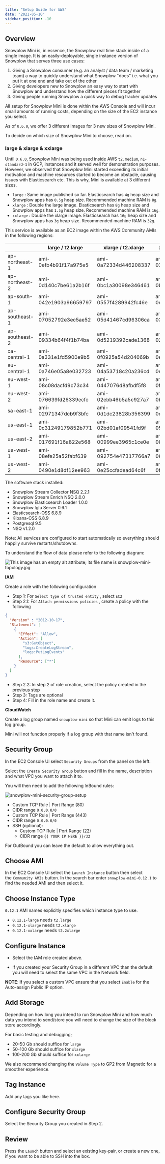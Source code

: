 ```yaml
---
title: "Setup Guide for AWS"
date: "2021-05-10"
sidebar_position: -10
---
```


## Overview

Snowplow Mini is, in essence, the Snowplow real time stack inside of a single image. It is an easily-deployable, single instance version of Snowplow that serves three use cases:

1. Giving a Snowplow consumer (e.g. an analyst / data team / marketing team) a way to quickly understand what Snowplow "does" i.e. what you put it at one end and take out of the other
2. Giving developers new to Snowplow an easy way to start with Snowplow and understand how the different pieces fit together
3. Giving people running Snowplow a quick way to debug tracker updates

All setup for Snowplow Mini is done within the AWS Console and will incur small amounts of running costs, depending on the size of the EC2 instance you select.

As of `0.6.0`, we offer 3 different images for 3 new sizes of Snowplow Mini.

To decide on which size of Snowplow Mini to choose, read on.

### large & xlarge & xxlarge

Until `0.6.0`, Snowplow Mini was being used inside AWS `t2.medium`, `n1-standard-1` in GCP, instances and it served well for demonstration purposes. However, we observed that Snowplow Mini started exceeding its initial motivation and machine resources started to become an obstacle, causing issues with Elasticsearch etc. This is why, Mini is available at 3 different sizes.

- `large` : Same image published so far. Elasticsearch has `4g` heap size and Snowplow apps has `0.5g` heap size. Recommended machine RAM is `8g`.
- `xlarge` : Double the large image. Elasticsearch has `8g` heap size and Snowplow apps has `1.5g` heap size. Recommended machine RAM is `16g`.
- `xxlarge` : Double the xlarge image. Elasticsearch has `16g` heap size and Snowplow apps has `3g` heap size. Recommended machine RAM is `32g`.

This service is available as an EC2 image within the AWS Community AMIs in the following regions:

|  | large / t2.large | xlarge / t2.xlarge | xxlarge / t2.xxlarge |
| --- | --- | --- | --- |
| ap-northeast-1 | ami-0efb4b91f17a975e5 | ami-0a72334d446208337 | ami-0374583e942a30381 |
| ap-northeast-2 | ami-0d140c7be61a2b16f | ami-0bc1a30098e346461 | ami-0b603839817b1f84e |
| ap-south-1 | ami-042e1903a96659797 | ami-0557f4289942fc46e | ami-0eafae2b64b8f2ff3 |
| ap-southeast-1 | ami-07052792e3ec5ae52 | ami-05d41467cd96306ca | ami-03c1c5fd1aa4f6db3 |
| ap-southeast-2 | ami-09334b64f4f1b74ba | ami-0d5219392cade1368 | ami-0222cf39d6fd6e0c1 |
| ca-central-1 | ami-0a331e1fd5900e9b5 | ami-0f0925a54d204069b | ami-0e73fa75ee75ea611 |
| eu-central-1 | ami-0a746e05a8e032723 | ami-04a53718c20a236cd | ami-0e1f17e94c37deee8 |
| eu-west-1 | ami-08c08dacfd9c73c34 | ami-0447076d8afbdf5f8 | ami-0f07c96b2ad07374d |
| eu-west-2 | ami-076639fd26339ecfc | ami-02ebb46b5a5c927a7 | ami-0b54e43fece94fae6 |
| sa-east-1 | ami-02971347dcb9f3bfc | ami-0d1dc23828b356399 | ami-0daab7c46439aa168 |
| us-east-1 | ami-0c31249179852b771 | ami-02bd01af09541fd9f | ami-05fbb97ddaef510f9 |
| us-east-2 | ami-017691f16a822e568 | ami-00999ee3965c1ce0e | ami-08929bb256653dfd1 |
| us-west-1 | ami-08efe25a52fabf639 | ami-092754e47317766a7 | ami-06dc0482b75628da3 |
| us-west-2 | ami-0490e1d8df12ee963 | ami-0e25ccfadead64c6f | ami-0f299f61aea3c1e52 |

The software stack installed:

- Snowplow Stream Collector NSQ 2.2.1
- Snowplow Stream Enrich NSQ 2.0.0
- Snowplow Elasticsearch Loader 1.0.0
- Snowplow Iglu Server 0.6.1
- Elasticsearch-OSS 6.8.9
- Kibana-OSS 6.8.9
- Postgresql 9.5
- NSQ v1.2.0

Note: All services are configured to start automatically so everything should happily survive restarts/shutdowns.

To understand the flow of data please refer to the following diagram:

![This image has an empty alt attribute; its file name is snowplow-mini-topology.jpg](images/snowplow-mini-topology.jpg)

**IAM**

Create a role with the following configuration

- Step 1: For `Select type of trusted entity` , select `EC2`
- Step 2.1: For `Attach permissions policies` , create a policy with the following

```json
{
  "Version" : "2012-10-17",
  "Statement": [
    {
      "Effect": "Allow",
      "Action": [
        "s3:GetObject",
        "logs:CreateLogStream",
        "logs:PutLogEvents"
      ],
      "Resource": ["*"]
    }
  ]
}
```

- Step 2.2: In step 2 of role creation, select the policy created in the previous step
- Step 3: Tags are optional
- Step 4: Fill in the role name and create it.

**CloudWatch**

Create a log group named `snowplow-mini` so that Mini can emit logs to this log group.

Mini will not function properly if a log group with that name isn't found.

## Security Group

In the EC2 Console UI select `Security Groups` from the panel on the left.

Select the `Create Security Group` button and fill in the name, description and what VPC you want to attach it to.

You will then need to add the following InBound rules:

![snowplow-mini-security-group-setup](images/security-groups-setup.png)

- Custom TCP Rule | Port Range (80)
- CIDR range `0.0.0.0/0`
- Custom TCP Rule | Port Range (443)
- CIDR range `0.0.0.0/0`
- SSH (optional):
    - Custom TCP Rule | Port Range (22)
    - CIDR range `{{ YOUR IP HERE }}/32`

For OutBound you can leave the default to allow everything out.

## Choose AMI

In the EC2 Console UI select the `Launch Instance` button then select the `Community AMIs` button. In the search bar enter `snowplow-mini-0.12.1` to find the needed AMI and then select it.

## Choose Instance Type

`0.12.1` AMI names explicitly specifies which instance type to use.

- `0.12.1-large` needs `t2.large`
- `0.12.1-xlarge` needs `t2.xlarge`
- `0.12.1-xxlarge` needs `t2.2xlarge`

## Configure Instance

- Select the IAM role created above.

- If you created your Security Group in a different VPC than the default you will need to select the same VPC in the Network field.

**NOTE**: If you select a custom VPC ensure that you select `Enable` for the Auto-assign Public IP option.

## Add Storage

Depending on how long you intend to run Snowplow Mini and how much data you intend to send/store you will need to change the size of the block store accordingly.

For basic testing and debugging;

- 20-50 Gb should suffice for `large`
- 50-100 Gb should suffice for `xlarge`
- 100-200 Gb should suffice for `xxlarge`

We also recommend changing the `Volume Type` to GP2 from Magnetic for a smoother experience.

## Tag Instance

Add any tags you like here.

## Configure Security Group

Select the Security Group you created in Step 2.

## Review

Press the `Launch` button and select an existing key-pair, or create a new one, if you want to be able to SSH into the box.
